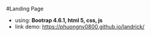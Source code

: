 #Landing Page


- using: **Bootrap 4.6.1, html 5, css, js**
- link demo: https://phuongnv0800.github.io/landrick/
